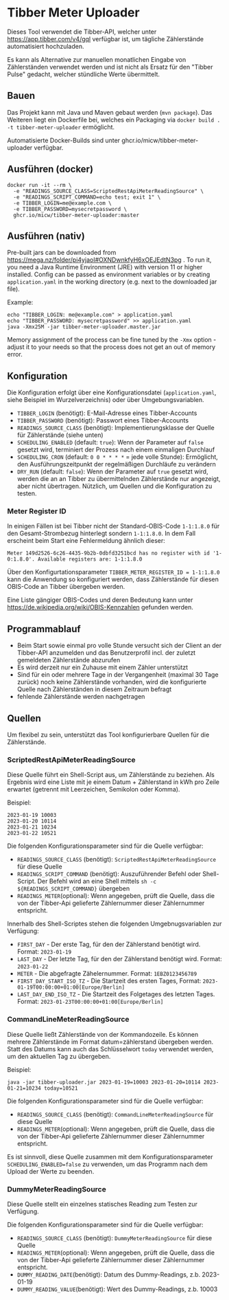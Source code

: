 # Tibber Meter Uploader

Dieses Tool verwendet die Tibber-API, welcher unter https://app.tibber.com/v4/gql verfügbar ist, um tägliche Zählerstände automatisiert hochzuladen.

Es kann als Alternative zur manuellen monatlichen Eingabe von Zählerständen verwendet werden und ist nicht als Ersatz für den "Tibber Pulse" gedacht, welcher stündliche Werte übermittelt.

## Bauen

Das Projekt kann mit Java und Maven gebaut werden (`mvn package`). Das Weiteren liegt ein Dockerfile bei, welches ein Packaging via `docker build . -t tibber-meter-uploader` ermöglicht.

Automatisierte Docker-Builds sind unter ghcr.io/micw/tibber-meter-uploader verfügbar.

## Ausführen (docker)

```
docker run -it --rm \
  -e "READINGS_SOURCE_CLASS=ScriptedRestApiMeterReadingSource" \
  -e "READINGS_SCRIPT_COMMAND=echo test; exit 1" \
  -e TIBBER_LOGIN=me@example.com \
  -e TIBBER_PASSWORD=mysecretpassword \
  ghcr.io/micw/tibber-meter-uploader:master
```

## Ausführen (nativ)

Pre-built jars can be downloaded from https://mega.nz/folder/pi4yjaoI#OXNDwnkfyH6xOEJEdtN3pg . To run it, you need a Java Runtime Environment (JRE) with version 11 or higher installed. Config can be passed as environment variables or by creating `application.yaml` in the working directory (e.g. next to the downloaded jar file).

Example:

```
echo "TIBBER_LOGIN: me@example.com" > application.yaml
echo "TIBBER_PASSWORD: mysecretpassword" >> application.yaml
java -Xmx25M -jar tibber-meter-uploader.master.jar 
```

Memory assignment of the process can be fine tuned by the `-Xmx` option - adjust it to your needs so that the process does not get an out of memory error.

## Konfiguration

Die Konfiguration erfolgt über eine Konfigurationsdatei (`application.yaml`, siehe Beispiel im Wurzelverzeichnis) oder über Umgebungsvariablen.

* `TIBBER_LOGIN` (benötigt): E-Mail-Adresse eines Tibber-Accounts
* `TIBBER_PASSWORD` (benötigt): Passwort eines Tibber-Accounts
* `READINGS_SOURCE_CLASS` (benötigt): Implementierungsklasse der Quelle für Zählerstände (siehe unten)
* `SCHEDULING_ENABLED` (default: `true`): Wenn der Parameter auf `false` gesetzt wird, terminiert der Prozess nach einem einmaligen Durchlauf
* `SCHEDULING_CRON` (default: `0 0 * * * *` = jede volle Stunde): Ermöglicht, den Ausführungszeitpunkt der regelmäßigen Durchläufe zu verändern
* `DRY_RUN` (default: `false`): Wenn der Parameter auf `true` gesetzt wird, werden die an an Tibber zu übermittelnden Zählerstände nur angezeigt, aber nicht übertragen. Nützlich, um Quellen und die Konfiguration zu testen.

### Meter Register ID

In einigen Fällen ist bei Tibber nicht der Standard-OBIS-Code `1-1:1.8.0` für den Gesamt-Strombezug hinterlegt sondern `1-1:1.8.0`. In dem Fall erscheint beim Start eine Fehlermeldung ähnlich dieser:

	Meter 149d2526-6c26-4435-9b2b-0dbfd3251bcd has no register with id '1-0:1.8.0'. Available registers are: 1-1:1.8.0

Über den Konfigurtationsparameter `TIBBER_METER_REGISTER_ID = 1-1:1.8.0` kann die Anwendung so konfiguriert werden, dass Zählerstände für diesen OBIS-Code an Tibber übergeben werden.

Eine Liste gängiger OBIS-Codes und deren Bedeutung kann unter https://de.wikipedia.org/wiki/OBIS-Kennzahlen gefunden werden.

## Programmablauf

* Beim Start sowie einmal pro volle Stunde versucht sich der Client an der Tibber-API anzumelden und das Benutzerprofil incl. der zuletzt gemeldeten Zählerstände abzurufen
* Es wird derzeit nur ein Zuhause mit einem Zähler unterstützt
* Sind für ein oder mehrere Tage in der Vergangenheit (maximal 30 Tage zurück) noch keine Zählerstände vorhanden, wird die konfigurierte Quelle nach Zählerständen in diesem Zeitraum befragt
* fehlende Zählerstände werden nachgetragen

## Quellen

Um flexibel zu sein, unterstützt das Tool konfigurierbare Quellen für die Zählerstände.

### ScriptedRestApiMeterReadingSource

Diese Quelle führt ein Shell-Script aus, um Zählerstände zu beziehen. Als Ergebnis wird eine Liste mit je einem Datum + Zählerstand in kWh pro Zeile erwartet (getrennt mit Leerzeichen, Semikolon oder Komma).

Beispiel:

```
2023-01-19 10003
2023-01-20 10114
2023-01-21 10234
2023-01-22 10521
```

Die folgenden Konfigurationsparameter sind für die Quelle verfügbar:

* `READINGS_SOURCE_CLASS` (benötigt): `ScriptedRestApiMeterReadingSource` für diese Quelle
* `READINGS_SCRIPT_COMMAND` (benötigt): Auszuführender Befehl oder Shell-Script. Der Befehl wird an eine Shell mittels `sh -c ${READINGS_SCRIPT_COMMAND}` übergeben
* `READINGS_METER`(optional): Wenn angegeben, prüft die Quelle, dass die von der Tibber-Api gelieferte Zählernummer dieser Zählernummer entspricht.

Innerhalb des Shell-Scriptes stehen die folgenden Umgebnugsvariablen zur Verfügung:

* `FIRST_DAY` - Der erste Tag, für den der Zählerstand benötigt wird. Format: `2023-01-19`
* `LAST_DAY` - Der letzte Tag, für den der Zählerstand benötigt wird. Format: `2023-01-22`
* `METER` - Die abgefragte Zähelernummer. Format: `1EBZ0123456789`
* `FIRST_DAY_START_ISO_TZ` - Die Startzeit des ersten Tages, Format: `2023-01-19T00:00:00+01:00[Europe/Berlin]`
* `LAST_DAY_END_ISO_TZ` - Die Startzeit des Folgetages des letzten Tages. Format: `2023-01-23T00:00:00+01:00[Europe/Berlin]`


### CommandLineMeterReadingSource

Diese Quelle ließt Zählerstände von der Kommandozeile. Es können mehrere Zählerstände im Format datum=zählerstand übergeben werden. Statt des Datums kann auch das Schlüsselwort `today` verwendet werden, um den aktuellen Tag zu übergeben.

Beispiel:

```
java -jar tibber-uploader.jar 2023-01-19=10003 2023-01-20=10114 2023-01-21=10234 today=10521
```

Die folgenden Konfigurationsparameter sind für die Quelle verfügbar:

* `READINGS_SOURCE_CLASS` (benötigt): `CommandLineMeterReadingSource` für diese Quelle
* `READINGS_METER`(optional): Wenn angegeben, prüft die Quelle, dass die von der Tibber-Api gelieferte Zählernummer dieser Zählernummer entspricht.

Es ist sinnvoll, diese Quelle zusammen mit dem Konfigurationsparameter `SCHEDULING_ENABLED=false` zu verwenden, um das Programm nach dem Upload der Werte zu beenden.

### DummyMeterReadingSource

Diese Quelle stellt ein einzelnes statisches Reading zum Testen zur Verfügung.

Die folgenden Konfigurationsparameter sind für die Quelle verfügbar:

* `READINGS_SOURCE_CLASS` (benötigt): `DummyMeterReadingSource` für diese Quelle
* `READINGS_METER`(optional): Wenn angegeben, prüft die Quelle, dass die von der Tibber-Api gelieferte Zählernummer dieser Zählernummer entspricht.
* `DUMMY_READING_DATE`(benötigt): Datum des Dummy-Readings, z.b. 2023-01-19
* `DUMMY_READING_VALUE`(benötigt): Wert des Dummy-Readings, z.b. 10003

